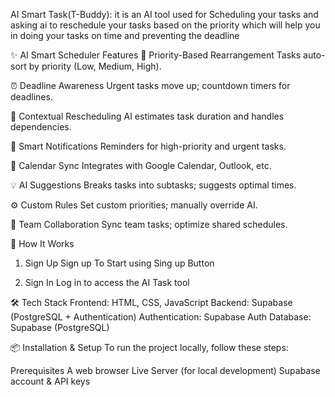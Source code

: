 AI Smart Task(T-Buddy): it is an AI tool used for Scheduling your tasks and asking ai to reschedule your tasks based on the priority which will help you in doing your tasks on time and preventing the deadline

✨ AI Smart Scheduler Features
🎯 Priority-Based Rearrangement
Tasks auto-sort by priority (Low, Medium, High).

⏰ Deadline Awareness
Urgent tasks move up; countdown timers for deadlines.

🧠 Contextual Rescheduling
AI estimates task duration and handles dependencies.

🔔 Smart Notifications
Reminders for high-priority and urgent tasks.

📅 Calendar Sync
Integrates with Google Calendar, Outlook, etc.

💡 AI Suggestions
Breaks tasks into subtasks; suggests optimal times.

⚙️ Custom Rules
Set custom priorities; manually override AI.

👥 Team Collaboration
Sync team tasks; optimize shared schedules.


🎯 How It Works
1. Sign Up
Sign up To Start using  Sing up Button



2. Sign In
Log in to access the AI Task tool



🛠 Tech Stack
Frontend: HTML, CSS, JavaScript
Backend: Supabase (PostgreSQL + Authentication)
Authentication: Supabase Auth
Database: Supabase (PostgreSQL)



📦 Installation & Setup
To run the project locally, follow these steps:

Prerequisites
A web browser
Live Server (for local development)
Supabase account & API keys
